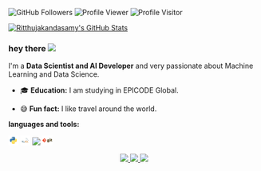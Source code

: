<img src="https://img.shields.io/github/followers/RitthujaKandasamy?label=Follow%20Me&logo=github" alt="GitHub Followers" /> <img src="https://komarev.com/ghpvc/?username=RitthujaKandasamy&label=Profile%20views&color=0e75b6&style=flat" alt="Profile Viewer" /> <img src="https://visitor-badge.glitch.me/badge?page_id=Ritthujakandasamy.Ritthujakandasamy" alt="Profile Visitor"/>

  

<a href="https://awesome-github-stats.azurewebsites.net/index.html??cardType=level-alternate&theme=nord">    <img  alt="Ritthujakandasamy's GitHub Stats" src="https://awesome-github-stats.azurewebsites.net/user-stats/Ritthujakandasamy?cardType=level-alternate&theme=nord" />  </a>

### hey there <img src="https://media.giphy.com/media/hvRJCLFzcasrR4ia7z/giphy.gif" width="25px">

I'm a **Data Scientist and AI Developer** and very passionate about Machine Learning and Data Science.

- 🎓 **Education:** I am studying in EPICODE Global.


- 😅 **Fun fact:** I like travel around the world.

**languages and tools:**  


<code><img height="20" src="https://raw.githubusercontent.com/github/explore/80688e429a7d4ef2fca1e82350fe8e3517d3494d/topics/python/python.png"></code>
<code><img height="20" src="https://raw.githubusercontent.com/github/explore/80688e429a7d4ef2fca1e82350fe8e3517d3494d/topics/mysql/mysql.png"></code>
<code><img height="20" src="https://raw.githubusercontent.com/github/explore/80688e429a7d4ef2fca1e82350fe8e3517d3494d/topics/mechani/matplot.png"></code>
<code><img height="20" src="https://raw.githubusercontent.com/github/explore/80688e429a7d4ef2fca1e82350fe8e3517d3494d/topics/git/git.png"></code>


<div>
   <p align="center">
      <a href="https://www.linkedin.com/in/ritthuja-kandasamy/" target="_blank">
         <img src="https://img.shields.io/badge/LinkedIn-0077B5?style=for-the-badge&logo=linkedin&logoColor=white"/>
      </a>
      <a href="https://ritthujaappa@gmail.com" target="_blank">
         <img src="https://img.shields.io/badge/gmail-%23D14836.svg?&style=for-the-badge&logo=gmail&logoColor=white"/>
      </a>
     <a href="https://Ritthuja">
        <img src="https://img.shields.io/badge/discord.svg?&style=for-the-badge&logo=gmail&logoColor=white"/>
    </a>
   </p>
</div>
